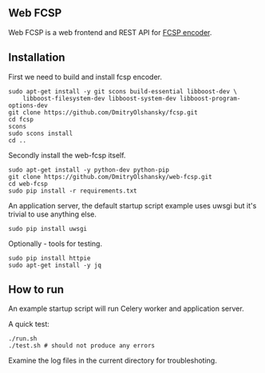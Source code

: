 ## Web FCSP

Web FCSP is a web frontend and REST API for [FCSP encoder](https://github.com/DmitryOlshansky/fcsp). 


## Installation

First we need to build and install fcsp encoder.

```shell
sudo apt-get install -y git scons build-essential libboost-dev \
	libboost-filesystem-dev libboost-system-dev libboost-program-options-dev
git clone https://github.com/DmitryOlshansky/fcsp.git
cd fcsp
scons
sudo scons install
cd ..
```

Secondly install the web-fcsp itself.

```shell
sudo apt-get install -y python-dev python-pip
git clone https://github.com/DmitryOlshansky/web-fcsp.git
cd web-fcsp
sudo pip install -r requirements.txt
```

An application server, the default startup script example uses uwsgi
but it's trivial to use anything else.

```shell
sudo pip install uwsgi
```

Optionally - tools for testing.
```shell
sudo pip install httpie
sudo apt-get install -y jq
```

## How to run

An example startup script will run Celery worker and application server.

A quick test:
```shell
./run.sh
./test.sh # should not produce any errors
```
Examine the log files in the current directory for troubleshoting.
